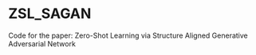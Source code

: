 # ZSL_SAGAN
Code for the paper: Zero-Shot Learning via Structure Aligned Generative Adversarial Network
